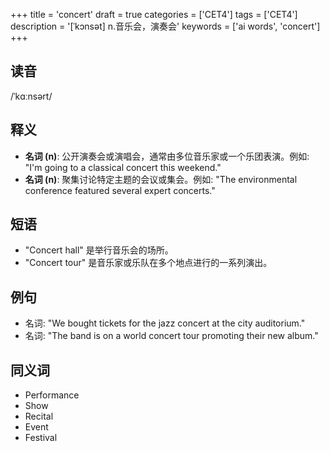 +++
title = 'concert'
draft = true
categories = ['CET4']
tags = ['CET4']
description = '[ˈkɔnsət] n.音乐会，演奏会'
keywords = ['ai words', 'concert']
+++

## 读音
/ˈkɑːnsərt/

## 释义
- **名词 (n)**: 公开演奏会或演唱会，通常由多位音乐家或一个乐团表演。例如: "I'm going to a classical concert this weekend."
- **名词 (n)**: 聚集讨论特定主题的会议或集会。例如: "The environmental conference featured several expert concerts."

## 短语
- "Concert hall" 是举行音乐会的场所。
- "Concert tour" 是音乐家或乐队在多个地点进行的一系列演出。

## 例句
- 名词: "We bought tickets for the jazz concert at the city auditorium."
- 名词: "The band is on a world concert tour promoting their new album."

## 同义词
- Performance
- Show
- Recital
- Event
- Festival
